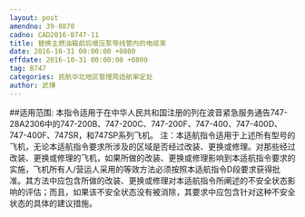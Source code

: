 ```yaml
---
layout: post
amendno: 39-8870
cadno: CAD2016-B747-11
title: 替换主燃油箱前后增压泵导线管内的电缆束
date: 2016-10-31 00:00:00 +0800
effdate: 2016-10-31 00:00:00 +0800
tag: B747
categories: 民航华北地区管理局适航审定处
author: 武博
---
```


##适用范围:
本指令适用于在中华人民共和国注册的列在波音紧急服务通告747-28A2306中的747-200B、747-200C、747-200F、747-400、747-400D、747-400F、747SR，和747SP系列飞机。
注：本适航指令适用于上述所有型号的飞机，无论本适航指令要求所涉及的区域是否经过改装、更换或修理。对那些经过改装、更换或修理的飞机，如果所做的改装、更换或修理影响到本适航指令要求的实施，飞机所有人/营运人采用的等效方法必须按照本适航指令D段要求获得批准。其方法中应包含所做的改装、更换或修理对本适航指令所阐述的不安全状态影响的评估；而且，如果该不安全状态没有被消除，其要求中应包含针对这种不安全状态的具体的建议措施。

